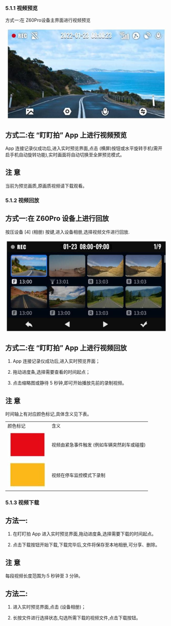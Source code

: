 ### 5.1.1 视频预览

方式一:在 Z60Pro设备主界面进行视频预览

![视频预览界面](../../images/z60_video_preview.jpg)

## 方式二:在 “盯盯拍” App 上进行视频预览

App 连接记录仪成功后,进入实时预览界面,点击  (横屏)按钮或水平旋转手机(需开启手机自动旋转功能),实时画面将自动切换至全屏预览模式。

## 注 意

当前为预览画质,原画质视频请下载观看。

### 5.1.2 视频回放

## 方式一:在 Z60Pro 设备上进行回放

按压设备 [4] (相册) 按键,进入设备相册,选择视频文件进行回放.

![视频回放界面](../../images/z60_video_playback.jpg)

## 方式二:在 “盯盯拍” App 上进行视频回放

1. App 连接记录仪成功后,进入实时预览界面；

2. 拖动进度条,选择需要查看的时间起点；

3. 点击缩略图或静待 5 秒钟,即可开始播放先前的录制视频。

## 注 意

时间轴上有对应颜色标记,具体含义见下表。

<table>
<tr>
<td>颜色标记</td>
<td>含义</td>
</tr>
<tr>
<td> <img src="../../images/z60_emergency_marker.jpg"/> </td>
<td>视频由紧急事件触发 (例如车辆突然刹车或碰撞)</td>
</tr>
<tr>
<td> <img src="../../images/z60_parking_marker.jpg"/> </td>
<td>视频在停车监控模式下录制</td>
</tr>
</table>

### 5.1.3 视频下载

## 方法一:

1. 在盯盯拍 App 进入实时预览界面,拖动进度条,选择需要下载的时间起点。

2. 点击下载按钮开始下载,下载完毕后,文件将保存至本地相册,可分享、删除。

## 注 意

每段视频长度范围为:5 秒钟至 3 分钟。

## 方法二:

1. 进入实时预览界面,点击 (设备相册)；

2. 长按文件进行选择状态,勾选所需下载的视频文件,点击下载按钮。